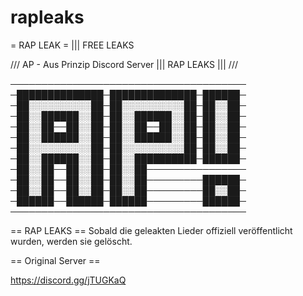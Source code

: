 # rapleaks
= RAP LEAK = ||| FREE LEAKS


/// AP - Aus Prinzip Discord Server ||| RAP LEAKS ||| ///

──────────────────────────────────────
─██████████████─██████████████─██████─
─██░░░░░░░░░░██─██░░░░░░░░░░██─██░░██─
─██░░██████░░██─██░░██████░░██─██░░██─
─██░░██──██░░██─██░░██──██░░██─██░░██─
─██░░██████░░██─██░░██████░░██─██░░██─
─██░░░░░░░░░░██─██░░░░░░░░░░██─██░░██─
─██░░██████░░██─██░░██████████─██████─
─██░░██──██░░██─██░░██────────────────
─██░░██──██░░██─██░░██─────────██████─
─██░░██──██░░██─██░░██─────────██░░██─
─██████──██████─██████─────────██████─
──────────────────────────────────────


== RAP LEAKS ==
Sobald die geleakten Lieder offiziell veröffentlicht wurden, werden sie gelöscht.



== Original Server ==

https://discord.gg/jTUGKaQ
